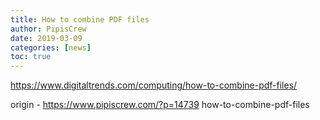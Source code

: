 ```yaml
---
title: How to combine PDF files
author: PipisCrew
date: 2019-03-09
categories: [news]
toc: true
---
```


https://www.digitaltrends.com/computing/how-to-combine-pdf-files/

origin - https://www.pipiscrew.com/?p=14739 how-to-combine-pdf-files